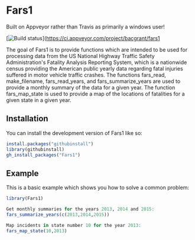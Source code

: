 
# Fars1

Built on Appveyor rather than Travis as primarily a windows user!

<!-- badges: start -->
[![Build status](https://ci.appveyor.com/api/projects/status/dvq4150alrljc9ev?svg=true)](https://ci.appveyor.com/project/bacgrant/fars1
<!-- badges: end -->

The goal of Fars1 is to provide functions which are intended to be used for processing data from the US National Highway Traffic Safety Administration's Fatality Analysis Reporting System, which is a nationwide census providing the American public yearly data regarding fatal injuries suffered in motor vehicle traffic crashes. The functions fars_read, make_filename, fars_read_years, and fars_summarize_years are used to provide a monthly summary of the data for a given year. The function fars_map_state is used to provide a map of the locations of fatalities for a given state in a given year.

## Installation

You can install the development version of Fars1 like so:



``` r 
install.packages("githubinstall")
library(githubinstall)
gh_install_packages("Fars1")
```

## Example

This is a basic example which shows you how to solve a common problem:

``` r
library(Fars1)

Get monthly summaries for the years 2013, 2014 and 2015:
fars_summarize_years(c(2013,2014,2015))

Map incidents in state number 10 for the year 2013:
fars_map_state(10,2013)
```

